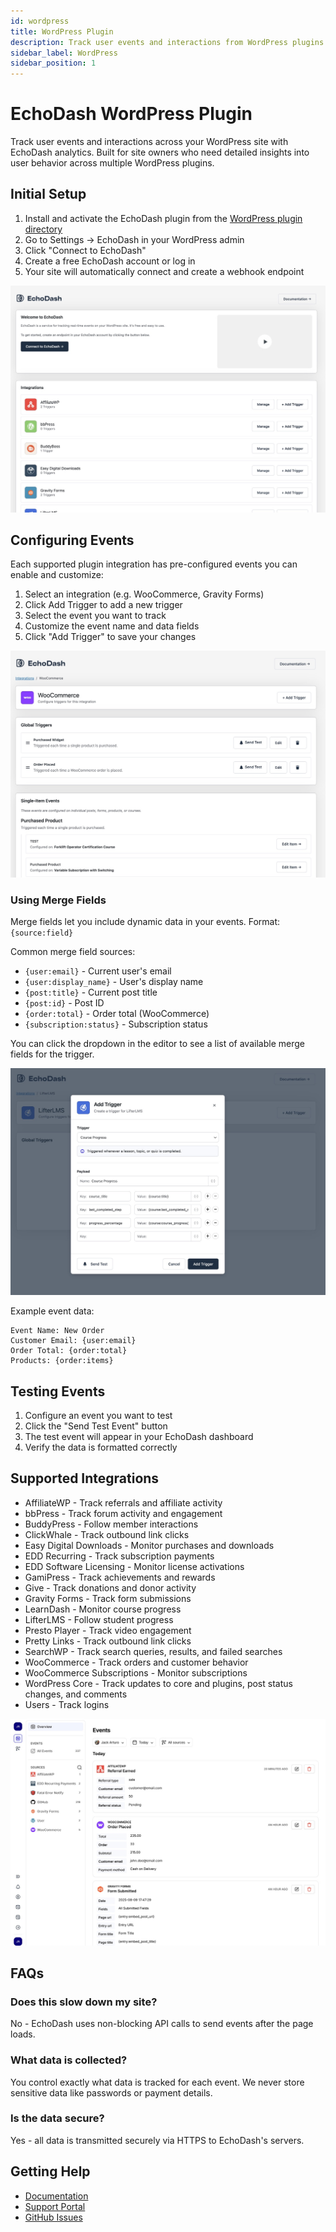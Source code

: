 ```yaml
---
id: wordpress
title: WordPress Plugin
description: Track user events and interactions from WordPress plugins with EchoDash analytics
sidebar_label: WordPress
sidebar_position: 1
---
```


# EchoDash WordPress Plugin

Track user events and interactions across your WordPress site with EchoDash analytics. Built for site owners who need detailed insights into user behavior across multiple WordPress plugins.

## Initial Setup

1. Install and activate the EchoDash plugin from the [WordPress plugin directory](https://wordpress.org/plugins/echodash/)
2. Go to Settings → EchoDash in your WordPress admin
3. Click "Connect to EchoDash" 
4. Create a free EchoDash account or log in
5. Your site will automatically connect and create a webhook endpoint

![The EchoDash WordPress Plugin](screenshot-2.jpg)

## Configuring Events

Each supported plugin integration has pre-configured events you can enable and customize:

1. Select an integration (e.g. WooCommerce, Gravity Forms)
2. Click Add Trigger to add a new trigger
3. Select the event you want to track
4. Customize the event name and data fields
5. Click "Add Trigger" to save your changes

![Configuring events for WooCommerce in the EchoDash WordPress Plugin](screenshot-3.jpg)

### Using Merge Fields

Merge fields let you include dynamic data in your events. Format: `{source:field}`

Common merge field sources:

- `{user:email}` - Current user's email
- `{user:display_name}` - User's display name  
- `{post:title}` - Current post title
- `{post:id}` - Post ID
- `{order:total}` - Order total (WooCommerce)
- `{subscription:status}` - Subscription status

You can click the dropdown in the editor to see a list of available merge fields for the trigger.

![Configuring merge fields for LifterLMS in the EchoDash WordPress Plugin](screenshot-4.jpg)

Example event data:

```
Event Name: New Order
Customer Email: {user:email}
Order Total: {order:total}
Products: {order:items}
```


## Testing Events

1. Configure an event you want to test
2. Click the "Send Test Event" button
3. The test event will appear in your EchoDash dashboard
4. Verify the data is formatted correctly

## Supported Integrations

- AffiliateWP - Track referrals and affiliate activity
- bbPress - Track forum activity and engagement
- BuddyPress - Follow member interactions
- ClickWhale - Track outbound link clicks
- Easy Digital Downloads - Monitor purchases and downloads
- EDD Recurring - Track subscription payments
- EDD Software Licensing - Monitor license activations
- GamiPress - Track achievements and rewards
- Give - Track donations and donor activity
- Gravity Forms - Track form submissions
- LearnDash - Monitor course progress
- LifterLMS - Follow student progress
- Presto Player - Track video engagement
- Pretty Links - Track outbound link clicks
- SearchWP - Track search queries, results, and failed searches
- WooCommerce - Track orders and customer behavior
- WooCommerce Subscriptions - Monitor subscriptions
- WordPress Core - Track updates to core and plugins, post status changes, and comments
- Users - Track logins

![WordPress data is displayed in real time in the EchoDash dashboard](screenshot-1.jpg)

## FAQs

### Does this slow down my site?

No - EchoDash uses non-blocking API calls to send events after the page loads.

### What data is collected?

You control exactly what data is tracked for each event. We never store sensitive data like passwords or payment details.

### Is the data secure?

Yes - all data is transmitted securely via HTTPS to EchoDash's servers.

## Getting Help

- [Documentation](https://echodash.com/docs/intro)
- [Support Portal](https://echodash.com/contact)
- [GitHub Issues](https://github.com/EchoDash/echodash/issues)